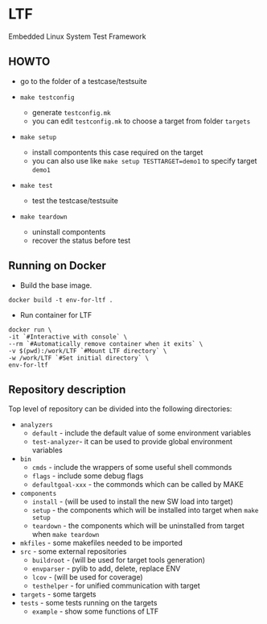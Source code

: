 # LTF

Embedded Linux System Test Framework

## HOWTO

* go to the folder of a testcase/testsuite

* `make testconfig`
    - generate `testconfig.mk`
    - you can edit `testconfig.mk` to choose a target from folder `targets`

* `make setup`
    - install compontents this case required on the target
    - you can also use like `make setup TESTTARGET=demo1` to specify target `demo1`

* `make test`
    - test the testcase/testsuite

* `make teardown`
    - uninstall compontents
    - recover the status before test

## Running on Docker

* Build the base image.

```
docker build -t env-for-ltf .
```

* Run container for LTF

```
docker run \
-it `#Interactive with console` \
--rm `#Automatically remove container when it exits` \
-v $(pwd):/work/LTF `#Mount LTF directory` \
-w /work/LTF `#Set initial directory` \
env-for-ltf
```

## Repository description

Top level of repository can be divided into the following directories:

* `analyzers`
    - `default` - include the default value of some environment variables
    - `test-analyzer`- it can be used to provide global environment variables
* `bin`
    - `cmds` - include the wrappers of some useful shell commonds
    - `flags` - include some debug flags
    - `defaultgoal-xxx` - the commonds which can be called by MAKE
* `components`
    - `install` - (will be used to install the new SW load into target)
    - `setup` - the components which will be installed into target when `make setup`
    - `teardown` - the components which will be uninstalled from target when `make teardown`
* `mkfiles` - some makefiles needed to be imported
* `src` - some external repositories
    - `buildroot` - (will be used for target tools generation)
    - `envparser` - pylib to add, delete, replace ENV
    - `lcov` - (will be used for coverage)
    - `testhelper` - for unified communication with target
* `targets` - some targets
* `tests` - some tests running on the targets
    - `example` - show some functions of LTF
